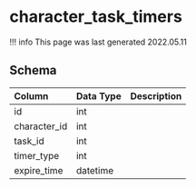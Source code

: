 # character_task_timers

!!! info
	This page was last generated 2022.05.11

## Schema

| Column | Data Type | Description |
| :--- | :--- | :--- |
| id | int |  |
| character_id | int |  |
| task_id | int |  |
| timer_type | int |  |
| expire_time | datetime |  |

